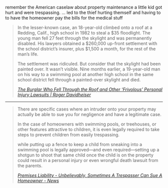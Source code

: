 remember the American caselaw about property maintenance a little kid got  hurt and were trespassing.  … led to the thief hurting themself and having to to have the homeowner pay the bills for the medical stuff






> In the lesser-known case, an 18-year-old climbed onto a roof at a Redding, Calif., high school in 1982 to steal a $35 floodlight. The young man fell 27 feet through the skylight and was permanently disabled. His lawyers obtained a $260,000 up-front settlement with the school district’s insurer, plus $1,500 a month, for the rest of the man’s life.
> 
> The settlement was ridiculed. But consider that the skylight had been painted over. It wasn’t visible. Nine months earlier, a 19-year-old man on his way to a swimming pool at another high school in the same school district fell through a painted-over skylight and died.
> 
> <cite>[The Burglar Who Fell Through the Roof and Other ‘Frivolous’ Personal Injury Lawsuits | Roger Davidheiser](https://rogerdavidheiser.com/burglar-fell-roof-frivolous-personal-injury-lawsuits)</cite>

* * * 

> There are specific cases where an intruder onto your property may actually be able to sue you for negligence and have a legitimate case.
> 
> In the case of homeowners with swimming pools, or treehouses, or other features attractive to children, it is even legally required to take steps to prevent children from easily trespassing.
>  
> while putting up a fence to keep a child from sneaking into a swimming pool is legally approved—and even required—setting up a shotgun to shoot that same child once the child is on the property could result in a personal injury or even wrongful death lawsuit from the parents.
> 
> <cite>[Premises Liability - Unbelievably, Sometimes A Trespasser Can Sue A Homeowner - News](https://www.justicepays.com/news/sometimes-a-trespasser-can-sue-a-homeowner)</cite>